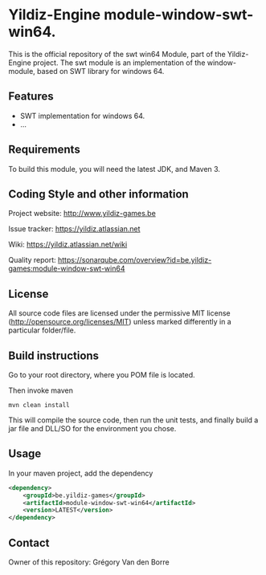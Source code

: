 # Yildiz-Engine module-window-swt-win64.

This is the official repository of the swt win64 Module, part of the Yildiz-Engine project.
The swt module is an implementation of the window-module, based on SWT library for windows 64.

## Features

* SWT implementation for windows 64.
* ...

## Requirements

To build this module, you will need the latest JDK, and Maven 3.

## Coding Style and other information

Project website:
http://www.yildiz-games.be

Issue tracker:
https://yildiz.atlassian.net

Wiki:
https://yildiz.atlassian.net/wiki

Quality report:
https://sonarqube.com/overview?id=be.yildiz-games:module-window-swt-win64

## License

All source code files are licensed under the permissive MIT license
(http://opensource.org/licenses/MIT) unless marked differently in a particular folder/file.

## Build instructions

Go to your root directory, where you POM file is located.

Then invoke maven

	mvn clean install

This will compile the source code, then run the unit tests, and finally build a jar file and DLL/SO for the environment you chose.

## Usage

In your maven project, add the dependency

```xml
<dependency>
    <groupId>be.yildiz-games</groupId>
    <artifactId>module-window-swt-win64</artifactId>
    <version>LATEST</version>
</dependency>
```

## Contact
Owner of this repository: Grégory Van den Borre
